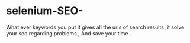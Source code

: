 # selenium-SEO-
What ever keywords you put it gives all the urls of search results ,it solve your seo regarding problems , And save your time .
